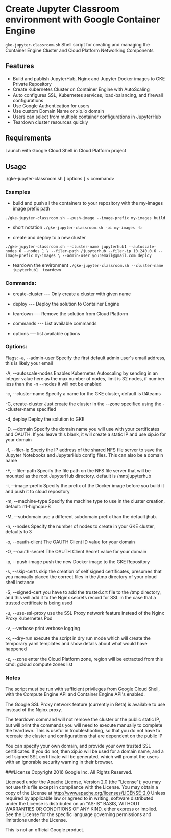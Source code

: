Create Jupyter Classroom environment with Google Container Engine
====================
`gke-jupyter-classroom.sh`
Shell script for creating and managing the Container Engine Cluster and Cloud Platform Networking Components

## Features
- Build and publish JupyterHub, Nginx and Jupyter Docker images to GKE Private Repository
- Create Kubernetes Cluster on Container Engine with AutoScaling
- Auto configures SSL, Kubernetes services, load-balancing, and firewall configurations
- Use Google Authentication for users
- Use custom Domain Name or xip.io domain
- Users can select from multiple container configurations in JupyterHub
- Teardown cluster resources quickly

## Requirements
Launch with Google Cloud Shell in Cloud Platform project

## Usage
./gke-jupyter-classroom.sh [ options ] < command> 

### Examples

  - build and push all the containers to your repository with the my-images image prefix path

  `./gke-jupyter-classroom.sh --push-image --image-prefix my-images build` 
  - short notation
  `./gke-jupyter-classroom.sh -pi my-images -b`

  - create and deploy to a new cluster 

  `./gke-jupyter-classroom.sh --cluster-name jupyterhub1 --autoscale-nodes 6 --nodes 1 \
       --filer-path /jupyterhub --filer-ip 10.240.0.6 --image-prefix my-images \
	   --admin-user youremail@gmail.com deploy`
  
  - teardown the environment
  `./gke-jupyter-classroom.sh --cluster-name jupyterhub1  teardown`
  

### Commands:

- create-cluster ---        Only create a cluster with given name

- deploy         ---        Deploy the solution to Container Engine

- teardown       ---        Remove the solution from Cloud Platform

- commands       ---        List available commands

- options        ---        list available options


### Options:

 Flags:
   -a, --admin-user
     Specify the first default admin user's email address, this is likely your email

   -A, --autoscale-nodes
     Enables Kubernetes Autoscaling by sending in an integer value here as the max number of 
     nodes, limit is 32 nodes, if number less than the -n --nodes it will not be enabled

   -c, --cluster-name
     Specify a name for the GKE cluster, default is tf4teams

   -C, create-cluster
     Just create the cluster in the --zone specified using the --cluster-name specified
   
   -d, deploy
     Deploy the solution to GKE

   -D, --domain
     Specify the domain name you will use with your certificates and OAUTH.  If you leave
     this blank, it will create a static IP and use xip.io for your domain

   -f, --filer-ip
   	Speciy the IP address of the shared NFS file server to save the Jupyter Notebooks and
   	JupyterHub config files.  This can also be a domain name

   -F, --filer-path
     Specify the file path on the NFS file server that will be mounted as the root JupyterHub
     directory. default is /mnt/jupyterhub
  
   -i, --image-prefix
     Specify the prefix of the Docker image before you build it and push it to cloud repository
  
   -m, --machine-type
     Specify the machine type to use in the cluster creation, default: n1-highcpu-8

   -M, --subdomain
     use a different subdomain prefix than the default jhub.  

   -n, --nodes
     Specify the number of nodes to create in your GKE cluster, defaults to 3

   -o, --oauth-client
     The OAUTH Client ID value for your domain

   -O, --oauth-secret
     The OAUTH Client Secret value for your domain 

   -p, --push-image
     push the new Docker image to the GKE Repository

   -s, --skip-certs
     skip the creation of self signed certificates, presumes that you manually placed the correct
     files in the /tmp directory of your cloud shell instance

   -S, --signed-cert
     you have to add the trusted.crt file to the /tmp directory, and this will add it to the Nginx secrets 
     record for SSL in the case that a trusted certificate is being used
  
   -u, --use-ssl-proxy
     use the SSL Proxy network feature instead of the Nginx Proxy Kubernetes Pod

   -v, --verbose
     print verbose logging

   -x, --dry-run
     execute the script in dry run mode which will create the temporary yaml templates and 
     show details about what would have happened
  
   -z, --zone
     enter the Cloud Platform zone, region will be extracted from this cmd: gcloud compute zones list
    
 
### Notes

The script must be run with sufficient privileges from Google Cloud Shell, with the Compute Engine API and Container Engine API's enabled.

The Google SSL Proxy network feature (currently in Beta) is available to use instead of the Nginx proxy.

The teardown command will not remove the cluster or the public static IP, but will print the commands you will need to execute manually
to complete the teardown.  This is useful in troubleshooting, so that you do not have to recreate the cluster and configurations that
are dependent on the public IP

You can specify your own domain, and provide your own trusted SSL certificates.  If you do not, then xip.io will be used for a domain name, 
and a self signed SSL certificate will be generated, which will prompt the users with an ignorable security warning in their browser. 

###License
 Copyright 2016 Google Inc. All Rights Reserved.

 Licensed under the Apache License, Version 2.0 (the "License"); you may not use this file except in compliance with the License. You may obtain a copy of the License at
      http://www.apache.org/licenses/LICENSE-2.0
Unless required by applicable law or agreed to in writing, software distributed under the License is distributed on an "AS-IS" BASIS, WITHOUT WARRANTIES OR CONDITIONS OF ANY KIND, either express or implied.  See the License for the specific language governing permissions and limitations under the License.

This is not an official Google product.